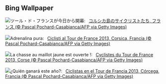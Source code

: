 ## Bing Wallpaper
![](https://www.bing.com/th?id=OHR.TourCorsica_JA-JP9224507458_UHD.jpg&w=1000)ツール・ド・フランスが今日から開幕:&nbsp;&ensp;[コルシカ島のサイクリストたち, フランス (© Pascal Pochard-Casabianca/AFP via Getty Images)](https://www.bing.com/th?id=OHR.TourCorsica_JA-JP9224507458_UHD.jpg)
<br><br/>
![](https://www.bing.com/th?id=OHR.TourCorsica_IT-IT2275929155_UHD.jpg&w=1000)Adrenalina pura:&nbsp;&ensp;[Ciclisti al Tour de France 2013, Corsica, Francia (© Pascal Pochard-Casabianca/AFP via Getty Images)](https://www.bing.com/th?id=OHR.TourCorsica_IT-IT2275929155_UHD.jpg)
<br><br/>
![](https://www.bing.com/th?id=OHR.TourCorsica_FR-FR6133264090_UHD.jpg&w=1000)La chasse au maillot jaune est ouverte !:&nbsp;&ensp;[Cyclistes du Tour de France 2013, Corse (© Pascal Pochard-Casabianca/AFP via Getty Images)](https://www.bing.com/th?id=OHR.TourCorsica_FR-FR6133264090_UHD.jpg)
<br><br/>
![](https://www.bing.com/th?id=OHR.TourCorsica_ES-ES5232054569_UHD.jpg&w=1000)¿Quién ganará este año?:&nbsp;&ensp;[Ciclistas en el Tour de Francia 2013, Córcega, Francia (© Pascal Pochard-Casabianca/AFP via Getty Images)](https://www.bing.com/th?id=OHR.TourCorsica_ES-ES5232054569_UHD.jpg)
<br><br/>

